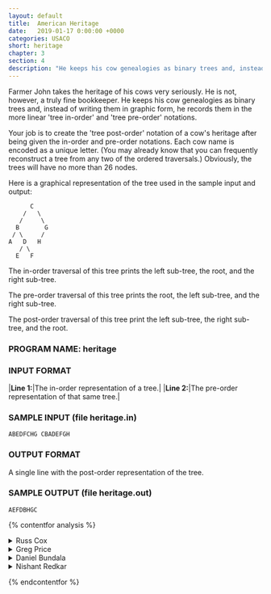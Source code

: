 ```yaml
---
layout: default
title:  American Heritage
date:   2019-01-17 0:00:00 +0000
categories: USACO
short: heritage
chapter: 3
section: 4
description: "He keeps his cow genealogies as binary trees and, instead of writing them in graphic form, he records them in the more linear 'tree in-order' and 'tree pre-order' notations. Your job is to create the 'tree post-order' notation of a cow's heritage after being given the in-order and pre-order notations."
---
```


Farmer John takes the heritage of his cows very seriously. He is not, however, a truly fine bookkeeper. He keeps his cow genealogies as binary trees and, instead of writing them in graphic form, he records them in the more linear 'tree in-order' and 'tree pre-order' notations.

Your job is to create the 'tree post-order' notation of a cow's heritage after being given the in-order and pre-order notations. Each cow name is encoded as a unique letter. (You may already know that you can frequently reconstruct a tree from any two of the ordered traversals.) Obviously, the trees will have no more than 26 nodes.

Here is a graphical representation of the tree used in the sample input and output:

```none
      C
    /   \
   /     \
  B       G
 / \     /
A   D   H
   / \
  E   F

```

The in-order traversal of this tree prints the left sub-tree, the root, and the right sub-tree.

The pre-order traversal of this tree prints the root, the left sub-tree, and the right sub-tree.

The post-order traversal of this tree print the left sub-tree, the right sub-tree, and the root.

### PROGRAM NAME: heritage

### INPUT FORMAT

|**Line 1:**|The in-order representation of a tree.|
|**Line 2:**|The pre-order representation of that same tree.|

### SAMPLE INPUT (file heritage.in)

```none
ABEDFCHG CBADEFGH
```

### OUTPUT FORMAT

A single line with the post-order representation of the tree.

### SAMPLE OUTPUT (file heritage.out)

```none
AEFDBHGC
```

{% contentfor analysis %}

<details>
<summary>
Russ Cox
</summary>

Here's one way: We use a recursive procedure to generate the actual binary tree. Once we have the tree, we execute a postorder traversal to print the node values.

```cpp
#include <stdio.h>
#include <stdlib.h>
#include <string.h>
#include <assert.h>

FILE *fout;

typedef struct Tree Tree;
struct Tree {
    int c;
    Tree *left;
    Tree *right;
};

Tree*
mktree(int c, Tree *left, Tree *right)
{
    Tree *t;
    t = (Tree*)malloc(sizeof *t);
    assert(t);
    t->c = c;
    t->left = left;
    t->right = right;
    return t;
}

/*
 * Pre and in point at strings of length len
 * that describe the same tree, in pre-order
 * and in-order traversals.  Return a
 * corresponding binary tree.
 */
Tree*
prein2tree(char *pre, char *in, int len)
{
    char *p;
    int llen, rlen;

    assert(strlen(pre)>=len && strlen(in)>=len);

    if(len == 0)
        return NULL;

    /*
     * The first character of the preorder traversal is the root.
     * If we find the root in the inorder traversal, then everything
     * to its left is on the left side, and everything to its right on the
     * right side.  Recur on both sides.
     */
    p = strchr(in, pre[0]);
    assert(p != NULL);
    assert(p-in < len);

    llen = p-in;
    rlen = len-llen-1;
    return mktree(pre[0], prein2tree(pre+1, in, llen), prein2tree(pre+1+llen, p+1, rlen));
}

void
postorder(Tree *t)
{
    if(t == NULL)
        return;
    postorder(t->left);
    postorder(t->right);
    fprintf(fout, "%c", t->c);
}

void
main(void)
{
    FILE *fin;
    char pre[50], in[50];

    fin = fopen("heritage.in", "r");
    fout = fopen("heritage.out", "w");
    assert(fin != NULL && fout != NULL);

    fscanf(fin, "%s %s", in, pre);
    postorder(prein2tree(pre, in, strlen(pre)));
    fprintf(fout, "\n");
    exit(0);
}
```

</details>

<details>
<summary>
Greg Price
</summary>

We don't need to reconstruct the original tree explicitly for this problem.  Instead, we use a recursive function that plucks the root from the start of the preorder traversal, uses it to divide the inorder traversal, calls itself recursively on the left and right subtrees, and outputs the root.

```cpp
#include <fstream.h>
#include <string.h>

ifstream fin("heritage.in");
ofstream fout("heritage.out");

const short maxn = 26 + 2;

short len;
char in[maxn], pre[maxn];

void
makepost(short ina, short inb, short prea, short preb)
{
	char root;
	short rt_in;
	short lsize, rsize;

	if (ina == inb) // Null tree
		return;

	root = pre[prea];

	// Find root in inorder
	for (rt_in = ina; rt_in < inb; rt_in++)
		if (in[rt_in] == root)
			break;

	// Size of left-hand subtree
	lsize = rt_in -  ina;

	makepost(ina,     rt_in, prea+1,         prea+1 + lsize); // Left
subtree
	makepost(rt_in+1, inb,   prea+1 + lsize, preb); // Right subtree
	fout << root;
}

void
main()
{
	fin.getline(in , maxn);
	fin.getline(pre, maxn);

	len = strlen(in);

	makepost(0, len, 0, len);
	fout << endl;
}
```

</details>

<details>
<summary>
Daniel Bundala
</summary>

Here is a better and faster solution for problem "heritage". I used standard recursive approach like solutions in analysis for the problem. But insert new element into the tree can be made faster. Because solutions in analysis in each recursive call are finding the position of inserting element in in-order representation of the tree.  It is O(N) in O(N) calls worth case = O(N^2).

But what we can do is to precompute positions of elements in in-order representation and when we are inserting new elment e into the node n, e is in left subtree if and only if position_in_inorder\[i\] < position_in_inorder\[n->value\] otherwise element e is in right subtree.

Now inserting: O(1) in O(N) recursive call - worth case  = O(N).

All algorithm is O(N^2) and before was O(N^3) - worth case. And O(N log N) now, before O(N^2) - average case; N = number of cows

My implementation (I'm using index into the array instead of pointer):

```cpp
/*
LANG: C++
PROG: heritage
*/

#include <stdio.h>
#include <string.h>

FILE *in,*out;

char ino[200], preo[200];
int place[255];

struct NODE{
  int left, right;
  char name;
};

NODE node[200];
int count = 1;

//return true if who is before the value of node[n] in inorder; O(1)
bool isBefore(char who, int n){
  return place[who] < place[node[n].name];
};

void insert(char c, int where){
  if (isBefore(c, where)){ //in the left subtree
    if (node[where].left == -1){ //left subtree is empty
      node[count].left = node[count].right = -1;
      node[count].name = c;
      node[where].left = count++;
    } else {
      insert(c, node[where].left); //insert into the left subtree
    };
  } else { // in the right subtree
    if (node[where].right == -1){ //right subtree is empty
      node[count].left = node[count].right = -1;
      node[count].name = c;
      node[where].right = count++;
    } else {
      insert(c, node[where].right); //insert into the right subtree
    };
  };

};

void write(int kde){
  if (kde==-1) return;
  write(node[kde].left);
  write(node[kde].right);
  fprintf(out, "%c", node[kde].name);  
};

int main ()
{
  in=fopen("heritage.in","r");
  out = fopen ("heritage.out", "w");
  fgets(ino, 200, in);
  fgets(preo, 200, in);

  for (int i=0; i<strlen(ino); i++)
    place[ino[i]] = i;

  //insert root  
  node[0].left = node[0].right = -1;
  node[0].name = preo[0];

  //insert next element
  for (int i=1; i<strlen(ino) - 1; i++)
    insert(preo[i], 0);

  write(0); fprintf(out, "\n");

  fclose(in); fclose(out);
  return 0;
}
```

</details>

<details>
<summary>
Nishant Redkar
</summary>

India's Nishant Redkar had a much simpler solution:

```cpp
#include <fstream>
#include <string>
using namespace std;

ofstream out ("heritage.out");

void
recursex (string sin, string spre) {
    int i;
    if (sin.length() < 2) {
	out << sin;
	return;
    }
    for (i = 0; sin[i] != spre[0]; i++);
    recursex (sin.substr(0,i), spre.substr(1,i));
    recursex (sin.substr(i+1), spre.substr(i+1));
    out << spre[0];
}

int
main () {
    string sin, spre;
    ifstream in("heritage.in");
    in >> sin >> spre;
    recursex (sin, spre);
    out << endl;
    in.close();
    out.close();
    return 0;
}
```

</details>

{% endcontentfor %}